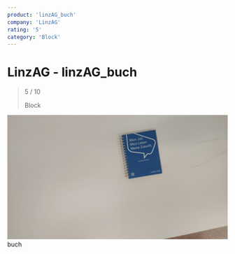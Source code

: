 ```yaml
---
product: 'linzAG_buch'
company: 'LinzAG'
rating: '5'
category: 'Block'
---
```


# LinzAG - linzAG_buch
>
> 5 / 10
>
> Block

![linzAG_buch](assets\linzag-linzag_buch-2ce403c4-f164-4480-bf16-17809390f0ae.jpg)
buch
